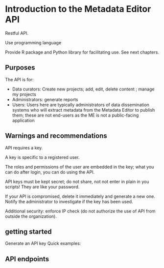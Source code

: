 # Introduction to the Metadata Editor API

Restful API.

Use programming language

Provide R package and Python library for facilitating use. See next chapters.


## Purposes

The API is for:
- Data curators: Create new projects; add, edit, delete content ; manage my projects
- Administrators: generate reports
- Users: Users here are typically administrators of data dissemination systems who will extract metadata from the Metadata Editor to publish them; these are not end-users as the ME is not a public-facing application 


## Warnings and recommendations

API requires a key.

A key is specific to a registered user.

The roles and permissions of the user are embedded in the key; what you can do after login, you can do using the API.

API keys must be kept secret; do not share, not not enter in plain in you scripts! They are like your password.

If your API is compromised, delete it immediately and generate a new one. Notify the administrator to investigate if the key has been used. 

Additional security: enforce IP check (do not authorize the use of API from outside the organization).


## getting started

Generate an API key
Quick examples:


## API endpoints



